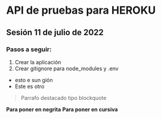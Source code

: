 # API de pruebas para HEROKU
## Sesión 11 de julio de 2022

### Pasos a seguir:
1. Crear la aplicación
2. Crear gitignore para node_modules y .env

- esto e sun gión
- Este es otro

> Parrafo destacado tipo blockquote

**Para poner en negrita**
__Para poner en cursiva__
